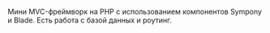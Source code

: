 Мини MVC-фреймворк на PHP с использованием компонентов Sympony и Blade. Есть работа с базой данных и роутинг.
